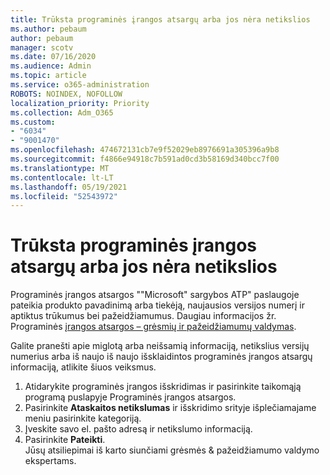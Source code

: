 ```yaml
---
title: Trūksta programinės įrangos atsargų arba jos nėra netikslios
ms.author: pebaum
author: pebaum
manager: scotv
ms.date: 07/16/2020
ms.audience: Admin
ms.topic: article
ms.service: o365-administration
ROBOTS: NOINDEX, NOFOLLOW
localization_priority: Priority
ms.collection: Adm_O365
ms.custom:
- "6034"
- "9001470"
ms.openlocfilehash: 474672131cb7e9f52029eb8976691a305396a9b8
ms.sourcegitcommit: f4866e94918c7b591ad0cd3b58169d340bcc7f00
ms.translationtype: MT
ms.contentlocale: lt-LT
ms.lasthandoff: 05/19/2021
ms.locfileid: "52543972"
---
```

# <a name="software-inventory-is-missing-or-inaccurate"></a>Trūksta programinės įrangos atsargų arba jos nėra netikslios

Programinės įrangos atsargos ""Microsoft" sargybos ATP" paslaugoje pateikia produkto pavadinimą arba tiekėją, naujausios versijos numerį ir aptiktus trūkumus bei pažeidžiamumus. Daugiau informacijos žr. Programinės [įrangos atsargos – grėsmių ir pažeidžiamumų valdymas](/windows/security/threat-protection/microsoft-defender-atp/tvm-software-inventory).

Galite pranešti apie miglotą arba neišsamią informaciją, netikslius versijų numerius arba iš naujo iš naujo išsklaidintos programinės įrangos atsargų informaciją, atlikite šiuos veiksmus.  

1. Atidarykite programinės įrangos išskridimas ir pasirinkite taikomąją programą puslapyje Programinės įrangos atsargos.
2. Pasirinkite **Ataskaitos netikslumas** ir išskridimo srityje išplečiamajame meniu pasirinkite kategoriją.
3. Įveskite savo el. pašto adresą ir netikslumo informaciją.
4. Pasirinkite **Pateikti**.</br>
    Jūsų atsiliepimai iš karto siunčiami grėsmės & pažeidžiamumo valdymo ekspertams.